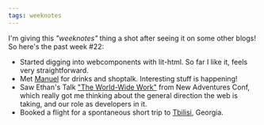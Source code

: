 ```yaml
---
tags: weeknotes
---
```


I'm giving this _"weeknotes"_ thing a shot after seeing it on some other blogs! So here's the past week #22:

* Started digging into webcomponents with lit-html. So far I like it, feels very straightforward.
* Met [Manuel](https://www.matuzo.at) for drinks and shoptalk. Interesting stuff is happening!
* Saw Ethan's Talk ["The World-Wide Work"](https://newadventuresconf.com/2019/coverage/ethan/) from New Adventures Conf, which really got me thinking about the general direction the web is taking, and our role as developers in it.
* Booked a flight for a spontaneous short trip to [Tbilisi](https://www.google.com/maps/place/Tiflis,+Georgien/@41.7392683,42.5970525,7z/data=!4m5!3m4!1s0x40440cd7e64f626b:0x61d084ede2576ea3!8m2!3d41.7151377!4d44.827096), Georgia.
